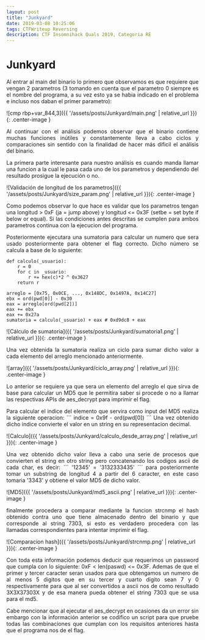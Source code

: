 ```yaml
---
layout: post
title: "Junkyard"
date: 2019-03-08 10:25:06
tags: CTFWriteup Reversing
description: CTF Insomnihack Quals 2019, Categoria RE
---
```


# Junkyard

<p style='text-align: justify;'>
Al entrar al main del binario lo primero que observamos es que requiere que 
vengan 2 parametros (3 tomando en cuenta que el parametro 0 siempre es el nombre 
del programa, a su vez esto ya se habia indicado en el problema e incluso nos 
daban el primer parametro):
</p>

![cmp rbp+var_844,3]({{ '/assets/posts/Junkyard/main.png' | relative_url }}){: .center-image }

<p style='text-align: justify;'>
Al continuar con el análisis podemos observar que el binario contiene muchas 
funciones inútiles y constantemente lleva a cabo ciclos y comparaciones sin 
sentido con la finalidad de hacer más dificil el análisis del binario.
</p>
<p style='text-align: justify;'>
La primera parte interesante para nuestro análisis es cuando manda llamar
una funcion a la cual le pasa cada uno de los parametros y dependiendo del
resultado prosigue la ejecución o no.
</p>

![Validación de longitud de los parametros]({{ '/assets/posts/Junkyard/size_param.png' | relative_url }}){: .center-image }

<p style='text-align: justify;'>
Como podemos observar lo que hace es validar que los parametros tengan una 
longitud > 0xF (ja = jump above) y longitud <= 0x3F (setbe = set byte if 
below or equal). Si las condiciones antes descritas se cumplen para ambos 
parametros continua con la ejecucion del programa.
</p>
<div style='text-align: justify;'>
Posteriormente ejecutara una sumatoria para calcular un numero que sera usado
posteriormente para obtener el flag correcto. Dicho número se calcula a 
base de lo siguiente:

```
def calculo(_usuario):
	r = 0
	for c in _usuario:
		r += hex(c)*2 ^ 0x3627
	return r

arreglo = [0x75, 0x0CE, ..., 0x148DC, 0x1497A, 0x14C27]
ebx = ord(pwd[0]] - 0x30
eax = arreglo[ord(pwd[2])]
eax += ebx
eax += 0x27a
sumatoria = calculo(_usuario) + eax # 0xd9dc8 + eax
```
</div>

![Cálculo de sumatoria]({{ '/assets/posts/Junkyard/sumatoria1.png' | relative_url }}){: .center-image }

<p style='text-align: justify;'>
Una vez obtenida la sumatoria realiza un ciclo para sumar dicho valor a 
cada elemento del arreglo mencionado anteriormente.
</p>
![array]({{ '/assets/posts/Junkyard/ciclo_array.png' | relative_url }}){: .center-image }

<p style='text-align: justify;'>
Lo anterior se requiere ya que sera un elemento del arreglo el que sirva 
de base para calcular un MD5 que le permitira saber si procede o no a
llamar las respectivas APIs de aes_decrypt para imprimir el flag.
</p>
<p style='text-align: justify;'>
Para calcular el indice del elemento que servira como input del MD5 realiza 
la  siguiente operacion:
```
indice = 0x9f - ord(pwd[0])
```
Una vez obtenido dicho indice convierte el valor en un string en su 
representacion decimal.
</p>

![Calculo]({{ '/assets/posts/Junkyard/calculo_desde_array.png' | relative_url }}){: .center-image }

<p style='text-align: justify;'>
Una vez obtenido dicho valor lleva a cabo una serie de procesos que convierten
el string en otro string pero concatenando los codigos ascii de cada char,
es decir:
```
'12345' = '3132333435'
```
para posteriormente tomar un substring de longitud 4 a partir del 6 caracter,
en este caso tomaria '3343' y obtiene el valor MD5 de dicho valor.
</p>

![MD5]({{ '/assets/posts/Junkyard/md5_ascii.png' | relative_url }}){: .center-image }

<p style='text-align: justify;'>
finalmente procedera a comparar mediante la funcion strcnmp el hash obtenido
contra uno que tiene almacenado dentro del binario y que corresponde al
string 7303, si esto es verdadero procedera con las llamadas correspondientes
para intentar imprimir el flag.
</p>

![Comparacion hash]({{ '/assets/posts/Junkyard/strcnmp.png' | relative_url }}){: .center-image }

<p style='text-align: justify;'>
Con toda esta información podemos deducir que requerimos un password que 
cumpla con lo siguiente: 0xF < len(paswd) <= 0x3F. Ademas de que el primer
y tercer caracter seran usados para que obtengamos un numero de al menos 
5 digitos que en su tercer y cuarto digito sean 7 y 0 respectivamente para
que al ser convertidos a ascii nos de como resultado 3X3X37303X y de esa
manera pueda obtener el string 7303 que se usa para el md5.
</p>
<p style='text-align: justify;'>
Cabe mencionar que al ejecutar el aes_decrypt en ocasiones da un error
sin embargo con la información anterior se codifico un script para que 
pruebe todas las combinaciones que cumplan con los requisitos anteriores
hasta que el programa nos de el flag.
</p>
